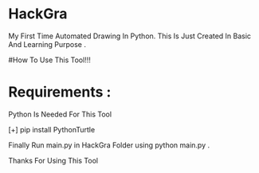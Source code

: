 # HackGra
My First Time Automated Drawing In Python. This Is Just Created In Basic And Learning Purpose . 



#How To Use This Tool!!!

# Requirements :

Python Is Needed For This Tool

[+] pip install PythonTurtle

Finally Run main.py in HackGra Folder using python main.py . 

Thanks For Using This Tool
